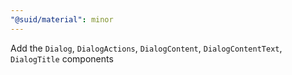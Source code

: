 ```yaml
---
"@suid/material": minor
---
```


Add the `Dialog`, `DialogActions`, `DialogContent`, `DialogContentText`, `DialogTitle` components
